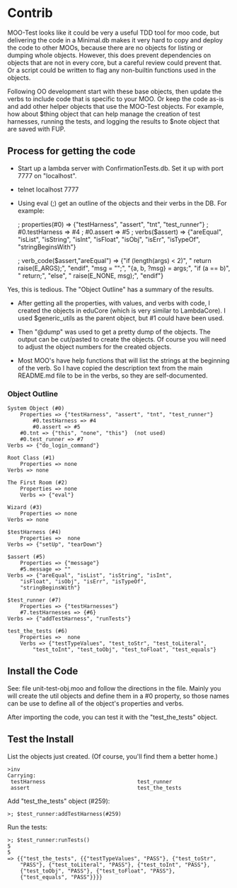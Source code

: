 # Contrib

MOO-Test looks like it could be very a useful TDD tool for moo code,
but delivering the code in a Minimal.db makes it very hard to copy and
deploy the code to other MOOs, because there are no objects for
listing or dumping whole objects. However, this does prevent
dependencies on objects that are not in every core, but a careful
review could prevent that. Or a script could be written to flag any
non-builtin functions used in the objects.

Following OO development start with these base objects, then update
the verbs to include code that is specific to your MOO. Or keep the
code as-is and add other helper objects that use the MOO-Test objects.
For example, how about $thing object that can help manage the creation
of test harnesses, running the tests, and logging the results to $note
object that are saved with FUP.

## Process for getting the code

* Start up a lambda server with ConfirmationTests.db. Set it up with port 7777 on "localhost".

* telnet localhost 7777

* Using eval (;) get an outline of the objects and their verbs in the DB.
For example:

    ; properties(#0)
        => {"testHarness", "assert", "tnt", "test_runner"}
    ; #0.testHarness
        => #4
    ; #0.assert
        => #5
    ; verbs($assert)
        => {"areEqual", "isList", "isString", "isInt", "isFloat", "isObj",
            "isErr", "isTypeOf", "stringBeginsWith"}
    
    ; verb_code($assert,"areEqual")
        => {"if (length(args) < 2)", " return raise(E_ARGS);", "endif",
            "msg = \"\";", "{a, b, ?msg} = args;", "if (a == b)",
        "        return;", "else", " raise(E_NONE, msg);", "endif"}

Yes, this is tedious. The "Object Outline" has a summary of the results.

* After getting all the properties, with values, and verbs with code,
I created the objects in eduCore (which is very similar to
LambdaCore). I used $generic_utils as the parent object, but #1 could
have been used.

* Then "@dump" was used to get a pretty dump of the objects. The output
can be cut/pasted to create the objects.  Of course you will need to
adjust the object numbers for the created objects.

* Most MOO's have help functions that will list the strings at the
beginning of the verb. So I have copied the description text from the
main README.md file to be in the verbs, so they are self-documented.

### Object Outline

    System Object (#0)
        Properties => {"testHarness", "assert", "tnt", "test_runner"}
            #0.testHarness => #4
            #0.assert => #5
	    #0.tnt => {"this", "none", "this"}	(not used)
	    #0.test_runner => #7
	Verbs => {"do_login_command"}

    Root Class (#1)
        Properties => none
	Verbs => none

    The First Room (#2)
        Properties => none
        Verbs => {"eval"}
	   
    Wizard (#3)
        Properties => none
	Verbs => none

    $testHarness (#4)
        Properties =>  none
	Verbs => {"setUp", "tearDown"}
	
    $assert (#5)
        Properties => {"message"}
	    #5.message => ""
	Verbs => {"areEqual", "isList", "isString", "isInt",
	    "isFloat", "isObj", "isErr", "isTypeOf",
	    "stringBeginsWith"}
	
    $test_runner (#7)
        Properties => {"testHarnesses"}
	    #7.testHarnesses => {#6}
	Verbs => {"addTestHarness", "runTests"}    

    test_the_tests (#6)
        Properties =>  none
        Verbs => {"testTypeValues", "test_toStr", "test_toLiteral",
            "test_toInt", "test_toObj", "test_toFloat", "test_equals"}

## Install the Code

See: file unit-test-obj.moo and follow the directions in the
file. Mainly you will create the util objects and define them in a #0
property, so those names can be use to define all of the object's
properties and verbs.

After importing the code, you can test it with the "test_the_tests" object.

## Test the Install

List the objects just created. (Of course, you'll find them a better home.)

    >inv
    Carrying:
     testHarness                             test_runner
     assert                                  test_the_tests

Add "test_the_tests" object (#259):

    >; $test_runner:addTestHarness(#259)

Run the tests:

    >; $test_runner:runTests()
    5
    5
    => {{"test_the_tests", {{"testTypeValues", "PASS"}, {"test_toStr",
        "PASS"}, {"test_toLiteral", "PASS"}, {"test_toInt", "PASS"},
        {"test_toObj", "PASS"}, {"test_toFloat", "PASS"},
        {"test_equals", "PASS"}}}}
